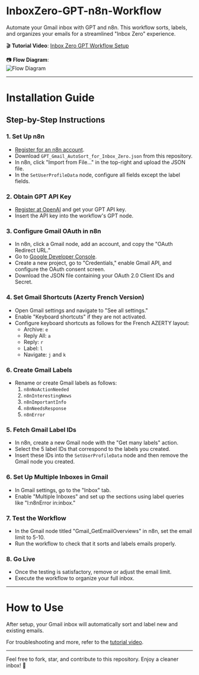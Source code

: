 # InboxZero-GPT-n8n-Workflow
Automate your Gmail inbox with GPT and n8n. This workflow sorts, labels, and organizes your emails for a streamlined "Inbox Zero" experience.

🎬 **Tutorial Video**: [Inbox Zero GPT Workflow Setup](...)

📷 **Flow Diagram**:  
![Flow Diagram](https://drive.google.com/uc?export=view&id=1sWfQE_f8TPOUE2m7voGMtDKmZ2EunE49)

---

# Installation Guide

## Step-by-Step Instructions

### 1. Set Up n8n
- [Register for an n8n account](https://n8n.io/?ref=nzyxngm&utm_source=affiliate).
- Download `GPT_Gmail_AutoSort_for_Inbox_Zero.json` from this repository.
- In n8n, click "Import from File..." in the top-right and upload the JSON file.
- In the `SetUserProfileData` node, configure all fields except the label fields.

### 2. Obtain GPT API Key
- [Register at OpenAI](https://platform.openai.com) and get your GPT API key.
- Insert the API key into the workflow's GPT node.

### 3. Configure Gmail OAuth in n8n
- In n8n, click a Gmail node, add an account, and copy the "OAuth Redirect URL."
- Go to [Google Developer Console](https://console.developers.google.com/).
- Create a new project, go to "Credentials," enable Gmail API, and configure the OAuth consent screen.
- Download the JSON file containing your OAuth 2.0 Client IDs and Secret.

### 4. Set Gmail Shortcuts (Azerty French Version)
- Open Gmail settings and navigate to "See all settings."
- Enable "Keyboard shortcuts" if they are not activated.
- Configure keyboard shortcuts as follows for the French AZERTY layout:
  - Archive: `e`
  - Reply All: `a`
  - Reply: `r`
  - Label: `l`
  - Navigate: `j` and `k`

### 6. Create Gmail Labels
- Rename or create Gmail labels as follows:
  1. `n8nNoActionNeeded`
  2. `n8nInterestingNews`
  3. `n8nImportantInfo`
  4. `n8nNeedsResponse`
  5. `n8nError`

### 5. Fetch Gmail Label IDs
- In n8n, create a new Gmail node with the "Get many labels" action.
- Select the 5 label IDs that correspond to the labels you created.
- Insert these IDs into the `SetUserProfileData` node and then remove the Gmail node you created.

### 6. Set Up Multiple Inboxes in Gmail
- In Gmail settings, go to the "Inbox" tab.
- Enable "Multiple Inboxes" and set up the sections using label queries like "l:n8nError in:inbox."

### 7. Test the Workflow
- In the Gmail node titled "Gmail_GetEmailOverviews" in n8n, set the email limit to 5-10.
- Run the workflow to check that it sorts and labels emails properly.

### 8. Go Live
- Once the testing is satisfactory, remove or adjust the email limit.
- Execute the workflow to organize your full inbox.

---

# How to Use
After setup, your Gmail inbox will automatically sort and label new and existing emails.

For troubleshooting and more, refer to the [tutorial video](...).

---

Feel free to fork, star, and contribute to this repository. Enjoy a cleaner inbox! 💌
